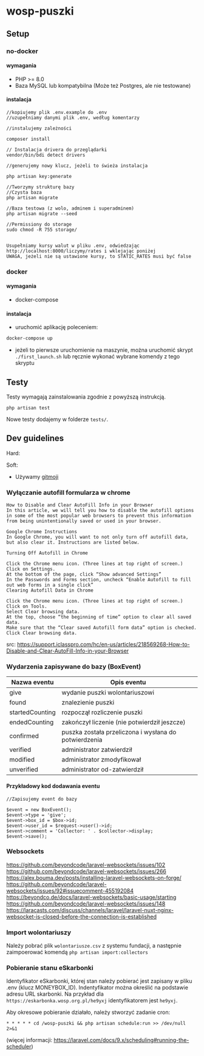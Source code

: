 # wosp-puszki

## Setup

### no-docker

#### wymagania
- PHP >= 8.0
- Baza MySQL lub kompatybilna (Może też Postgres, ale nie testowane)

#### instalacja

```
//kopiujemy plik .env.example do .env
//uzupełniamy danymi plik .env, według komentarzy

//instalujemy zależności

composer install

// Instalacja drivera do przeglądarki
vendor/bin/bdi detect drivers

//generujemy nowy klucz, jeżeli to świeża instalacja

php artisan key:generate

//Tworzymy strukturę bazy
//Czysta baza
php artisan migrate

//Baza testowa (z wolo, adminem i superadminem)
php artisan migrate --seed

//Permissiony do storage
sudo chmod -R 755 storage/


Usupełniamy kursy walut w pliku .env, odwiedzając
http://localhost:8000/liczymy/rates i wklejając poniżej
UWAGA, jeżeli nie są ustawione kursy, to STATIC_RATES musi być false
```

### docker

#### wymagania
- docker-compose

#### instalacja
- uruchomić aplikację poleceniem:
```bash
docker-compose up 
```
- jeżeli to pierwsze uruchomienie na maszynie, można uruchomić skrypt `./first_launch.sh`
lub ręcznie wykonać wybrane komendy z tego skryptu


## Testy
Testy wymagają zainstalowania zgodnie z powyższą instrukcją.

`php artisan test`

Nowe testy dodajemy w folderze `tests/`.

## Dev guidelines

Hard:

Soft:
- Używamy [gitmoji](https://gitmoji.dev/)

### Wyłączanie autofill formularza w chrome
```
How to Disable and Clear AutoFill Info in your Browser
In this article, we will tell you how to disable the autofill options in some of the most popular web browsers to prevent this information from being unintentionally saved or used in your browser.

Google Chrome Instructions
In Google Chrome, you will want to not only turn off autofill data, but also clear it. Instructions are listed below.

Turning Off Autofill in Chrome

Click the Chrome menu icon. (Three lines at top right of screen.)
Click on Settings.
At the bottom of the page, click “Show advanced Settings”
In the Passwords and Forms section, uncheck “Enable Autofill to fill out web forms in a single click”
Clearing Autofill Data in Chrome

Click the Chrome menu icon. (Three lines at top right of screen.)
Click on Tools.
Select Clear browsing data.
At the top, choose “the beginning of time” option to clear all saved data.
Make sure that the “Clear saved Autofill form data” option is checked.
Click Clear browsing data.
```
src: https://support.iclasspro.com/hc/en-us/articles/218569268-How-to-Disable-and-Clear-AutoFill-Info-in-your-Browser


### Wydarzenia zapisywane do bazy (BoxEvent)

| Nazwa eventu    | Opis eventu                                           |
|-----------------|-------------------------------------------------------|
| give            | wydanie puszki wolontariuszowi                        |
| found           | znalezienie puszki                                    |
| startedCounting | rozpoczął rozliczenie puszki                          |
| endedCounting   | zakończył liczenie (nie potwierdził jeszcze)          |
| confirmed       | puszka została przeliczona i wysłana do potwierdzenia |
| verified        | administrator zatwierdził                             |
| modified        | administrator zmodyfikował                            |
| unverified      | administrator od-zatwierdził                          |


#### Przykładowy kod dodawania eventu
```
//Zapisujemy event do bazy

$event = new BoxEvent();
$event->type = 'give';
$event->box_id = $box->id;
$event->user_id = $request->user()->id;
$event->comment = 'Collector: ' . $collector->display;
$event->save();
```

### Websockets

https://github.com/beyondcode/laravel-websockets/issues/102
https://github.com/beyondcode/laravel-websockets/issues/266
https://alex.bouma.dev/posts/installing-laravel-websockets-on-forge/
https://github.com/beyondcode/laravel-websockets/issues/92#issuecomment-455192084
https://beyondco.de/docs/laravel-websockets/basic-usage/starting
https://github.com/beyondcode/laravel-websockets/issues/148
https://laracasts.com/discuss/channels/laravel/laravel-nuxt-nginx-websocket-is-closed-before-the-connection-is-established

### Import wolontariuszy

Należy pobrać plik `wolontariusze.csv` z systemu fundacji,
a następnie zaimpoerować komendą `php artisan import:collectors`

### Pobieranie stanu eSkarbonki

Identyfikator eSkarbonki, której stan należy pobierać jest zapisany w pliku .env
(klucz MONEYBOX_ID). Indentyfikator można określić na podstawie adresu URL skarbonki.
Na przykład dla `https://eskarbonka.wosp.org.pl/he9yxj` identyfikatorem jest `he9yxj`.

Aby okresowe pobieranie działało, należy stworzyć zadanie cron:
```
* * * * * cd /wosp-puszki && php artisan schedule:run >> /dev/null 2>&1
```
(więcej informacji: https://laravel.com/docs/9.x/scheduling#running-the-scheduler)
